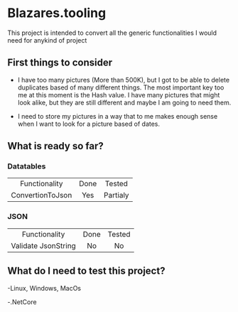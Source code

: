 # Blazares.tooling

This project is intended to convert all the generic functionalities I would need for anykind of project


## First things to consider
- I have too many pictures (More than 500K), but I got to be able to delete duplicates based of many different things. The most important key too me at this moment is the Hash value. I have many pictures that might look alike, but they are still different and maybe I am going to need them. 

- I need to store my pictures in a way that to me makes enough sense when I want to look for a picture based of dates. 


## What is ready so far?

### Datatables 
 

| | | |
|:-------------------------:|:-------------------------:|:-------------------------:|
|Functionality|Done|Tested|
|ConvertionToJson|Yes|Partialy|


### JSON 
 

| | | |
|:-------------------------:|:-------------------------:|:-------------------------:|
|Functionality|Done|Tested|
|Validate JsonString|No|No|


## What do I need to test this project? 
-Linux, Windows, MacOs

-.NetCore